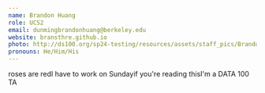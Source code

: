 ```yaml
---
name: Brandon Huang
role: UCS2
email: dunmingbrandonhuang@berkeley.edu
website: bransthre.github.io
photo: http://ds100.org/sp24-testing/resources/assets/staff_pics/Brandon_Huang.png
pronouns: He/Him/His
---
```


roses are redI have to work on Sundayif you're reading thisI'm a DATA 100 TA
